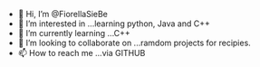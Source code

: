 - 👋 Hi, I’m @FiorellaSieBe
- 👀 I’m interested in ...learning python, Java and C++
- 🌱 I’m currently learning ...C++
- 💞️ I’m looking to collaborate on ...ramdom projects for recipies. 
- 📫 How to reach me ...via GITHUB 

<!---
FiorellaSieBe/FiorellaSieBe is a ✨ special ✨ repository because its `README.md` (this file) appears on your GitHub profile.
You can click the Preview link to take a look at your changes.
--->
